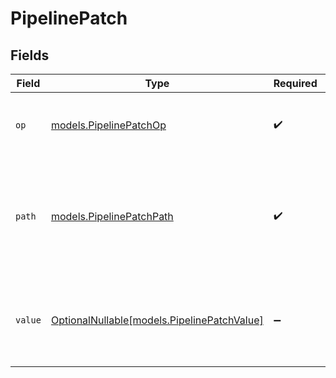 # PipelinePatch


## Fields

| Field                                                                          | Type                                                                           | Required                                                                       | Description                                                                    | Example                                                                        |
| ------------------------------------------------------------------------------ | ------------------------------------------------------------------------------ | ------------------------------------------------------------------------------ | ------------------------------------------------------------------------------ | ------------------------------------------------------------------------------ |
| `op`                                                                           | [models.PipelinePatchOp](../models/pipelinepatchop.md)                         | :heavy_check_mark:                                                             | Operation e.g. replace, command etc                                            | {<br/>"value": "command"<br/>}                                                 |
| `path`                                                                         | [models.PipelinePatchPath](../models/pipelinepatchpath.md)                     | :heavy_check_mark:                                                             | Path to the resource being modified                                            | {<br/>"description": "Discard draft changes of the pipeline",<br/>"value": "discard"<br/>} |
| `value`                                                                        | [OptionalNullable[models.PipelinePatchValue]](../models/pipelinepatchvalue.md) | :heavy_minus_sign:                                                             | Patch value, the path of the resource to modified with                         | {<br/>"description": "The patch requires not additional data"<br/>}            |